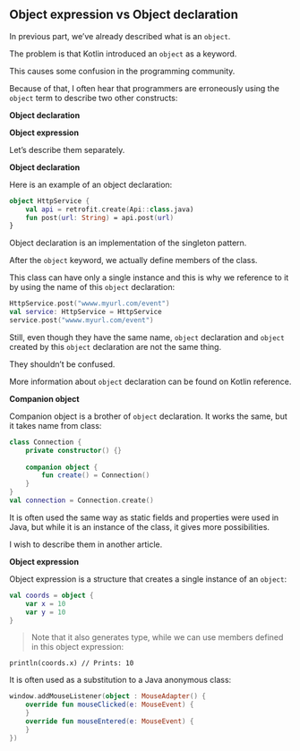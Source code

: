 ## Object expression vs Object declaration

In previous part, we’ve already described what is an `object`.

The problem is that Kotlin introduced an `object` as a keyword.

This causes some confusion in the programming community.

Because of that, I often hear that programmers are erroneously using the `object` term to describe two other constructs:

**Object declaration**

**Object expression**

Let’s describe them separately.

**Object declaration**

Here is an example of an object declaration:
```kotlin
object HttpService {
    val api = retrofit.create(Api::class.java)
    fun post(url: String) = api.post(url)
}
```

Object declaration is an implementation of the singleton pattern.

After the `object` keyword, we actually define members of the class.

This class can have only a single instance and this is why we reference to it by using the name of this `object` declaration:
```kotlin
HttpService.post("wwww.myurl.com/event")
val service: HttpService = HttpService
service.post("wwww.myurl.com/event")
```
Still, even though they have the same name, `object` declaration and `object` created by this `object` declaration are not the same thing.

They shouldn’t be confused.

More information about `object` declaration can be found on Kotlin reference.

**Companion object**

Companion object is a brother of `object` declaration.
It works the same, but it takes name from class:
```kotlin
class Connection {
    private constructor() {}
 
    companion object {
        fun create() = Connection()
    }
}
val connection = Connection.create()
```
It is often used the same way as static fields and properties were used in Java, but while it is an instance of the class, it gives more possibilities. 

I wish to describe them in another article.

**Object expression**

Object expression is a structure that creates a single instance of an `object`:
```kotlin
val coords = object {
    var x = 10
    var y = 10
}
```
> Note that it also generates type, while we can use members defined in this object expression:

`println(coords.x) // Prints: 10 `

It is often used as a substitution to a Java anonymous class:
```kotlin
window.addMouseListener(object : MouseAdapter() {
    override fun mouseClicked(e: MouseEvent) {
    }
    override fun mouseEntered(e: MouseEvent) {
    }
})
```
